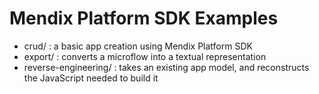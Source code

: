 # Mendix Platform SDK Examples

* crud/ : a basic app creation using Mendix Platform SDK
* export/ : converts a microflow into a textual representation 
* reverse-engineering/ : takes an existing app model, and reconstructs the JavaScript needed to build it
